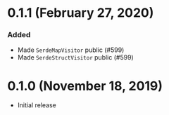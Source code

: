 # 0.1.1 (February 27, 2020)

### Added

- Made `SerdeMapVisitor` public (#599)
- Made `SerdeStructVisitor` public (#599)

# 0.1.0 (November 18, 2019)

- Initial release
